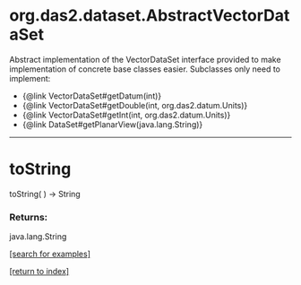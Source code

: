 # org.das2.dataset.AbstractVectorDataSet

Abstract implementation of the VectorDataSet interface provided to make
 implementation of concrete base classes easier.  Subclasses only need to
 implement:<ul>
 <li>{@link VectorDataSet#getDatum(int)}</li>
 <li>{@link VectorDataSet#getDouble(int, org.das2.datum.Units)}</li>
 <li>{@link VectorDataSet#getInt(int, org.das2.datum.Units)}</li>
 <li>{@link DataSet#getPlanarView(java.lang.String)}</li>
</ul>

***
<a name="toString"></a>
# toString
toString(  ) &rarr; String



### Returns:
java.lang.String


<a href="https://github.com/autoplot/dev/search?q=toString&unscoped_q=toString">[search for examples]</a>

<a href="https://github.com/autoplot/documentation/blob/master/javadoc/index-all.md">[return to index]</a>

